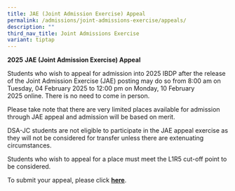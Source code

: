 ```yaml
---
title: JAE (Joint Admission Exercise) Appeal
permalink: /admissions/joint-admissions-exercise/appeals/
description: ""
third_nav_title: Joint Admissions Exercise
variant: tiptap
---
```

<p><strong>2025</strong>&nbsp;<strong>JAE (Joint Admission Exercise) Appeal</strong>
</p>
<p>Students who wish to appeal for admission into 2025 IBDP after the release
of the Joint Admission Exercise (JAE) posting may do so from&nbsp;8:00
am on Tuesday, 04 February 2025 to 12:00 pm on Monday, 10 February 2025&nbsp;online.
There is no need to come in person.</p>
<p>Please take note that there are very limited places available for admission
through JAE appeal and admission will be based on merit.</p>
<p>DSA-JC students are not eligible to participate in the JAE appeal exercise
as they will not be considered for transfer unless there are extenuating
circumstances.</p>
<p>Students who wish to appeal for a place must meet the L1R5 cut-off point
to be considered.</p>
<p>To submit your appeal, please click&nbsp;<strong><a href="https://site1.acsindep.edu.sg/Appls/Y5AdmissionAppeal/AppealForm.aspx" rel="noopener noreferrer nofollow" target="_blank">here</a></strong>.</p>